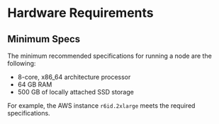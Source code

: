 # Hardware Requirements

## Minimum Specs

The minimum recommended specifications for running a node are the following:

- 8-core, x86_64 architecture processor
- 64 GB RAM
- 500 GB of locally attached SSD storage

For example, the AWS instance `r6id.2xlarge` meets the required specifications.
